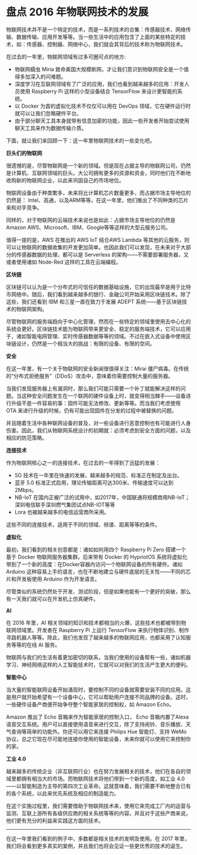 盘点 2016 年物联网技术的发展
===

物联网技术并不是一个特定的技术，而是一系列技术的合集：传感器技术、网络传输、数据传输、应用开发等等。当一些生活中的应用包含了上面的某些特定的技术，如：传感器、控制器、网络中心，我们就会其背后的技术称为物联网技术。
	
在过去的一年里，物联网领域有过多可圈可点的地方:

 - 物联网蠕虫 Miria 致命美国大规模断网，才让我们意识到物联网安全是一个值得多加深入的问难题。
 - 深度学习在互联网领域有了广泛的应用，我们也看到越来越多的应用：开发人员使用 Raspberry Pi 这样的小型设备结合 TensorFlow 来设计更智能的系统。
 - 以 Docker 为首的虚拟化技术不仅仅可以用在 DevOps 领域，它在硬件运行时就可以让我们忽略硬件平台。
 - 由于部分聊天工具本身就带有信息加密的功能，因此一些开发者开始尝试使用聊天工具来作为数据传输介质。

下面，就让我们来回顾一下：这一年里物联网技术的一些变化吧。

**巨头们的物联网**

很遗憾的是，尽管物联网是一个新的领域。但是现在占据主导的物联网公司，仍然是计算机、互联网领域的巨头。大公司拥有更多的资源和资金，同时他们在不断地收购新的物联网企业，以此来巩固自己的市场地位。

物联网设备由于种类繁多，未来将比计算机芯片数量更多，而占据市场主导地位的仍然是： Intel、高通，以及ARM等等。在这一年里，他们推出了不同种类的芯片来和对手竞争。

同样的，对于物联网的云端技术来说也是如此：占据市场主导地位的仍然是 Amazon AWS、Microsoft、IBM、Google等等这样的大型云服务公司。

值得一提的是，AWS 在推出的 AWS IoT 结合AWS Lambda 等其他的云服务，则可以让物联网的数据收集的开发更加简单。也因此我们可以发现，在未来对于大部分的传感器数据的处理，都可以是 Serverless 的架构——不需要部署服务器，又或者使用诸如 Node-Red 这样的工具在云端编程。

**区块链**

区块链可以认为是一个分布式的可信任的数据基础设施，它的出现最早是用于比特币网络中。随后，我们看到越来越多的银行、金融公司开始采用区块链技术。除了这些，我们还看到 IBM 和三星一直在致力于发展 ADEPT 系统——基于区块链技术的物联网架构。

尽管物联网的服务端趋向于中心化管理，然而在一些特定的领域里使用去中心化的系统会更好。区块链技术能为物联网带来更安全、稳定的服务端技术，它可以应用于，诸如智能电网管理、实时传感器数据等等的领域。不过在嵌入式设备中使用区块链设计，仍然是一个相当大的挑战：有限的设备、有限的空间。

**安全**

在这一年里，有一个关于物联网的安全新闻很值得关注：Mirai 僵尸病毒。在传统的“分布式拒绝服务”（DDoS）攻击中，意味着你需要控制大量的服务器。

当我们发现服务器上有漏洞时，那么我们可能只需要一个补丁就能解决这样的问题。当这种安全问题发生在一个联网的硬件设备上时，就变得相当棘手——设备进行升级不是一件容易的事：固件可能无法修改、更新等等。而当我们考虑使用 OTA 来进行升级的时候，仍有可能出现固件在分发的过程中被替换的问题。

并且随着生活中各种联网设备的普及，对一些设备进行恶意控制也有可能进行人身伤害。因此，我们从物联网系统设计的初期就：必须考虑到安全方面的问题，以及相应的防范策略。

**连接技术**

作为物联网核心之一的连接技术，在过去的一年得到了迅猛的发展：

 - 5G 技术在一年里在快速的发展，越来越多的规范、标准正在制定及出台。
 - 蓝牙 5.0 标准正式启用，理论传输距离可达300米、传输速度可以达到 2Mbps。
 - NB-IoT 在国内正被广泛的试用中，如2017年，中国联通将规模商用NB-IoT；深圳电信联手深圳燃气集团试点NB-IOT等等
 - Lora 也被越来越多的电信运营商所采用。

 这些不同的连接技术，适用于不同的领域、频谱、距离等等的条件。

**虚拟化**

最初，我们看到的相关创意都是：诸如如何用四个 Raspberry Pi Zero 搭建一个基于 Docker 物联网服务器集群。后来带有 Docker 的 HypriotOS 系统将虚拟化带到了一个新的高度：在Docker容器内访问一个物联网设备的所有硬件。诸如 Arduino 这种容易上手的语言，也在不断地建立与硬件底层的无关性——不同的芯片和开发板使用 Arduino 作为开发语言。

尽管类似的系统仍然处于开发、测试阶段，但是如果他能有一个更好的突破，那么有一天我们就可以在开发机上仿真硬件。

**AI**

在 2016 年里，AI 相关领域的知识和技术都相当的火爆，这些技术也都被带到物联网领域里。开发者在 Raspberry Pi 上运行 TensorFlow 来执行物体识别、制作寻路机器人等等。除此，我们也发现了越来越多的物联网应用，也都采用了认知服务等等的在线 AI 服务。

物联网与我们的生活有着更加密切的联系，当我们使用的设备帮有一些，诸如机器学习、神经网络这样的人工智能技术时，它就可以对我们的生活产生更大的便利。

**智能中心**

当大量的智能联网设备开始涌现时，要控制不同的设备就需要安装不同的应用。这是用户就开始希望有一个设备中心，它可以帮助用户连接不同品牌的设备。这时，一些硬件设备产商便开始争夺整个智能家居的控制权，如 Amazon Echo。

Amazon 推出了 Echo 音箱来作为智能家居的控制入口， Echo 音箱内置了Alexa语音交互系统。用户可以直接使用语音来进行交互，除了支持闹铃、音乐播放、天气查询等简单的功能外。你还可以用它来连接 Philips Hue 智能灯、支持 WeMo 协议，总之它现在尽可能地连接你使用的智能设备，未来你就可以使用它来控制你的家。

**工业 4.0**

越来越多的传统企业（非互联网行业）也在努力发展相关的技术，他们在各自的领域里都拥有相当大的市场。而物联网技术将他们带到一个新的高度，如工业 4.0——以智能制造为主导的第四次工业革命。这就意味着，我们需要不断地整合已有的各个系统，以此来优先系统及相应的制造能力。

在这个实施过程里，我们需要借助于物联网技术来，使用它来完成工厂内的运营与监测、互联上游所有各级供应商的相关系统等等的内容。并且对于这些产商来说，他们更有充分的利益来实践这方面的技术。

------------------

在这一年里我们看到的例子中，多数都是相关技术的发明及使用。在 2017 年里，我们将会看到更多真实的案例，并且我们也将会见证一些更优秀的技术的诞生。
